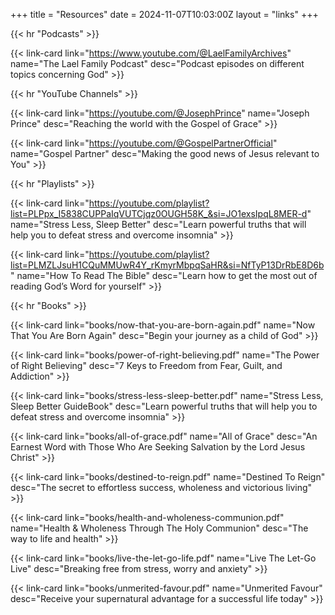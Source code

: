 +++
title = "Resources"
date = 2024-11-07T10:03:00Z
layout = "links"
+++

{{< hr "Podcasts" >}}

{{< link-card link="https://www.youtube.com/@LaelFamilyArchives" name="The Lael Family Podcast" desc="Podcast episodes on different topics concerning God" >}}

{{< hr "YouTube Channels" >}}

{{< link-card link="https://youtube.com/@JosephPrince" name="Joseph Prince" desc="Reaching the world with the Gospel of Grace" >}}

{{< link-card link="https://youtube.com/@GospelPartnerOfficial" name="Gospel Partner" desc="Making the good news of Jesus relevant to You" >}}

{{< hr "Playlists" >}}

{{< link-card link="https://youtube.com/playlist?list=PLPpx_I5838CUPPaIqVUTCjqz0OUGH58K_&si=JO1exsIpqL8MER-d" name="Stress Less, Sleep Better" desc="Learn powerful truths that will help you to defeat stress and overcome insomnia" >}}

{{< link-card link="https://youtube.com/playlist?list=PLMZLJsuH1CQuMMUwR4Y_rKmyrMbpqSaHR&si=NfTyP13DrRbE8D6b" name="How To Read The Bible" desc="Learn how to get the most out of reading God’s Word for yourself" >}}

{{< hr "Books" >}}

{{< link-card link="books/now-that-you-are-born-again.pdf" name="Now That You Are Born Again" desc="Begin your journey as a child of God" >}}

{{< link-card link="books/power-of-right-believing.pdf" name="The Power of Right Believing" desc="7 Keys to Freedom from Fear, Guilt, and Addiction" >}}

{{< link-card link="books/stress-less-sleep-better.pdf" name="Stress Less, Sleep Better GuideBook" desc="Learn powerful truths that will help you to defeat stress and overcome insomnia" >}}

{{< link-card link="books/all-of-grace.pdf" name="All of Grace" desc="An Earnest Word with Those Who Are Seeking Salvation by the Lord Jesus Christ" >}}

{{< link-card link="books/destined-to-reign.pdf" name="Destined To Reign" desc="The secret to effortless success, wholeness and victorious living" >}}

{{< link-card link="books/health-and-wholeness-communion.pdf" name="Health & Wholeness Through The Holy Communion" desc="The way to life and health" >}}

{{< link-card link="books/live-the-let-go-life.pdf" name="Live The Let-Go Live" desc="Breaking free from stress, worry and anxiety" >}}

{{< link-card link="books/unmerited-favour.pdf" name="Unmerited Favour" desc="Receive your supernatural advantage for a successful life today" >}}
